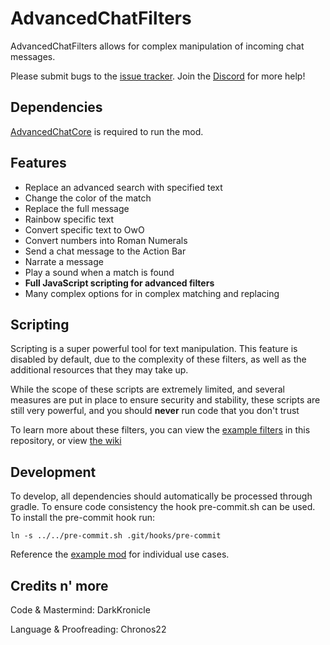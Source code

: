 # AdvancedChatFilters

AdvancedChatFilters allows for complex manipulation of incoming chat messages.

Please submit bugs to the [issue tracker](https://github.com/DarkKronicle/AdvancedChatFilters/issues). Join the [Discord](https://discord.gg/WnaE3uZxDA) for more help!

## Dependencies

[AdvancedChatCore](https://github.com/DarkKronicle/AdvancedChatCore) is required to run the mod.

## Features

- Replace an advanced search with specified text
- Change the color of the match
- Replace the full message
- Rainbow specific text
- Convert specific text to OwO
- Convert numbers into Roman Numerals
- Send a chat message to the Action Bar
- Narrate a message
- Play a sound when a match is found
- **Full JavaScript scripting for advanced filters**
- Many complex options for in complex matching and replacing

## Scripting

Scripting is a super powerful tool for text manipulation. This feature is disabled by default, due to the complexity of these filters, as well as the additional resources that they may take up.

While the scope of these scripts are extremely limited, and several measures are put in place to ensure security and stability, these scripts are still very powerful, and you should **never** run code that you don't trust

To learn more about these filters, you can view the [example filters](https://github.com/DarkKronicle/AdvancedChatFilters/tree/main/example_filters) in this repository, or view [the wiki](https://github.com/DarkKronicle/AdvancedChatFilters/wiki)

## Development

To develop, all dependencies should automatically be processed through gradle. To ensure code consistency the hook pre-commit.sh can be used. To install the pre-commit hook run:

`ln -s ../../pre-commit.sh .git/hooks/pre-commit`

Reference the [example mod](https://github.com/DarkKronicle/AdvancedChatModuleTemplate) for individual use cases.

## Credits n' more

Code & Mastermind: DarkKronicle

Language & Proofreading: Chronos22
